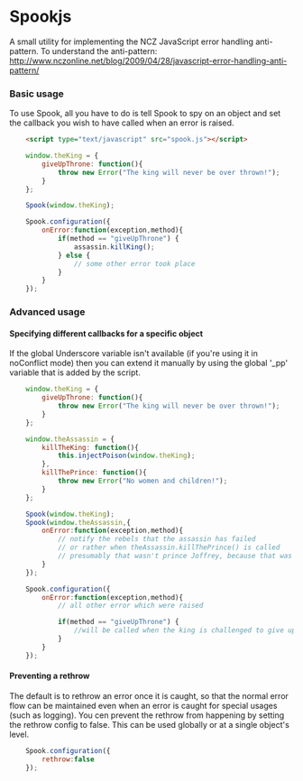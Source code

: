 Spookjs
=======

A small utility for implementing the NCZ JavaScript error handling anti-pattern.
To understand the anti-pattern: http://www.nczonline.net/blog/2009/04/28/javascript-error-handling-anti-pattern/

### Basic usage

To use Spook, all you have to do is tell Spook to spy on an object and set the callback you wish to have called when an error is raised.

```html
    <script type="text/javascript" src="spook.js"></script>
```

```js
    window.theKing = {
        giveUpThrone: function(){
            throw new Error("The king will never be over thrown!");
        }
    };

    Spook(window.theKing);

    Spook.configuration({
        onError:function(exception,method){
            if(method == "giveUpThrone") {
                assassin.killKing();
            } else {
                // some other error took place
            }
        }
    });
```


### Advanced usage

#### Specifying different callbacks for a specific object

If the global Underscore variable isn't available (if you're using it in noConflict mode) then you can extend it manually by using the global '_pp' variable that is added by the script.


```js
    window.theKing = {
        giveUpThrone: function(){
            throw new Error("The king will never be over thrown!");
        }
    };

    window.theAssassin = {
        killTheKing: function(){
            this.injectPoison(window.theKing);
        },
        killThePrince: function(){
            throw new Error("No women and children!");
        }
    };

    Spook(window.theKing);
    Spook(window.theAssassin,{
        onError:function(exception,method){
            // notify the rebels that the assassin has failed
            // or rather when theAssassin.killThePrince() is called
            // presumably that wasn't prince Joffrey, because that was no child, that was a monster!
        }
    });

    Spook.configuration({
        onError:function(exception,method){
            // all other error which were raised

            if(method == "giveUpThrone") {
                //will be called when the king is challenged to give up the throne
            }
        }
    });
```

#### Preventing a rethrow

The default is to rethrow an error once it is caught, so that the normal error flow can be maintained even when an error
is caught for special usages (such as logging).
You cen prevent the rethrow from happening by setting the rethrow config to false.
This can be used globally or at a single object's level.

```js
    Spook.configuration({
        rethrow:false
    });
```

